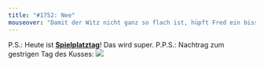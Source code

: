 ```yaml
---
title: "#1752: Nee"
mouseover: "Damit der Witz nicht ganz so flach ist, hüpft Fred ein bisschen in die Luft."
---
```


P.S.:
Heute ist <a href="http://www.fonflatter.de/kalender"><strong>Spielplatztag</strong></a>! Das wird super.
P.P.S.:
Nachtrag zum gestrigen Tag des Kusses:
<img src="http://www.fonflatter.de/bilder/kuss.JPG">

